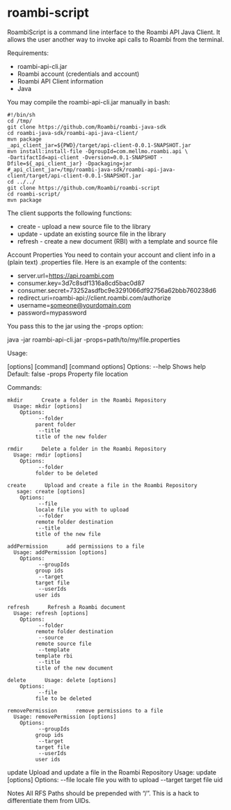 roambi-script
=============

RoambiScript is a command line interface to the Roambi API Java Client.  It allows the user another way to invoke api calls to Roambi from the terminal.

Requirements:
* roambi-api-cli.jar
* Roambi account (credentials and account)
* Roambi API Client information
* Java

You may compile the roambi-api-cli.jar manually in bash:

    #!/bin/sh
    cd /tmp/
    git clone https://github.com/Roambi/roambi-java-sdk
    cd roambi-java-sdk/roambi-api-java-client/
    mvn package
    _api_client_jar=${PWD}/target/api-client-0.0.1-SNAPSHOT.jar
    mvn install:install-file -DgroupId=com.mellmo.roambi.api \
    -DartifactId=api-client -Dversion=0.0.1-SNAPSHOT -Dfile=${_api_client_jar} -Dpackaging=jar
    #_api_client_jar=/tmp/roambi-java-sdk/roambi-api-java-client/target/api-client-0.0.1-SNAPSHOT.jar
    cd ../../
    git clone https://github.com/Roambi/roambi-script
    cd roambi-script/
    mvn package



The client supports the following functions:

* create - upload a new source file to the library
* update - update an existing source file in the library
* refresh - create a new document (RBI) with a template and source file


Account Properties
You need to contain your account and client info in a (plain text) .properties file.  Here is an example of the contents:

* server.url=https://api.roambi.com
* consumer.key=3d7c8sdf1316a8cd5bac0d87
* consumer.secret=73252asdfbc9e3291066df92756a62bbb760238d6
* redirect.uri=roambi-api://client.roambi.com/authorize
* username=someone@yourdomain.com
* password=mypassword

You pass this to the jar using the -props option:

java -jar roambi-api-cli.jar -props=path/to/my/file.properties

Usage: <main class> [options] [command] [command options]
  Options:
        --help
       Shows help
       Default: false
    -props
       Property file location

  Commands:

    mkdir      Create a folder in the Roambi Repository
      Usage: mkdir [options]
        Options:
              --folder
             parent folder
              --title
             title of the new folder

    rmdir      Delete a folder in the Roambi Repository
      Usage: rmdir [options]
        Options:
              --folder
             folder to be deleted

    create      Upload and create a file in the Roambi Repository
       sage: create [options]
        Options:
              --file
             locale file you with to upload
              --folder
             remote folder destination
              --title
             title of the new file

    addPermission      add permissions to a file
      Usage: addPermission [options]
        Options:
              --groupIds
             group ids
              --target
             target file
              --userIds
             user ids

    refresh      Refresh a Roambi document
      Usage: refresh [options]
        Options:
              --folder
             remote folder destination
              --source
             remote source file
              --template
             template rbi
              --title
             title of the new document

    delete      Usage: delete [options]
        Options:
              --file
             file to be deleted

    removePermission      remove permissions to a file
      Usage: removePermission [options]
        Options:
              --groupIds
             group ids
              --target
             target file
              --userIds
             user ids

 update      Upload and update a file in the Roambi Repository
      Usage: update [options]
        Options:
              --file
             locale file you with to upload
              --target
             target file uid


Notes
All RFS Paths should be prepended with “/”.  This is a hack to differentiate them from UIDs.





